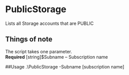 # PublicStorage
Lists all Storage accounts that are PUBLIC

## Things of note

The script takes one parameter.
<br>**Required** [string]$Subname – Subscription name </br>

##Usage
.\PublicStorage -Subname [subscription name]